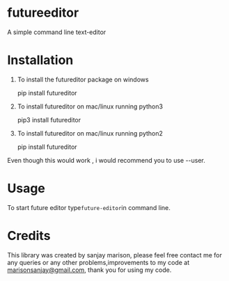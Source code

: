 # futureeditor
A simple command line text-editor

# Installation
1) To install the futureditor package on windows  


    pip install futureditor

2) To install futureditor on mac/linux running python3   


    pip3 install futureditor

3) To install futureditor on mac/linux running python2  


    pip install futureditor

Even though this would work , i would recommend you to use --user.

# Usage

To start future editor type```future-editor```in command line.

# Credits
This library was created by sanjay marison, please feel free contact me for any queries or any other problems,improvements to my code at 
marisonsanjay@gmail.com, thank you for using my code.
